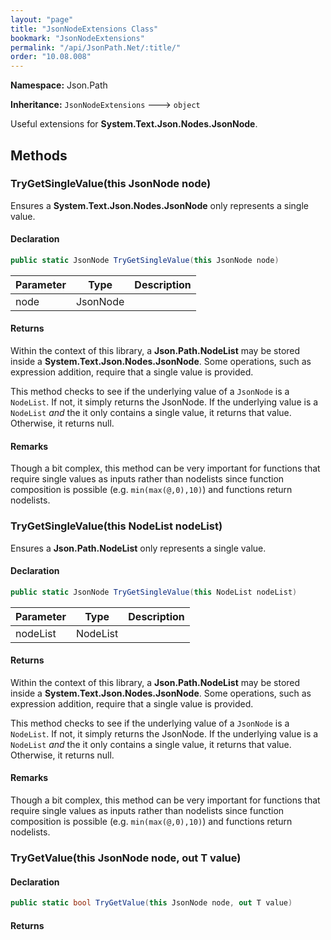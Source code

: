 ```yaml
---
layout: "page"
title: "JsonNodeExtensions Class"
bookmark: "JsonNodeExtensions"
permalink: "/api/JsonPath.Net/:title/"
order: "10.08.008"
---
```

**Namespace:** Json.Path

**Inheritance:**
`JsonNodeExtensions`
 🡒 
`object`

Useful extensions for **System.Text.Json.Nodes.JsonNode**.

## Methods

### TryGetSingleValue(this JsonNode node)

Ensures a **System.Text.Json.Nodes.JsonNode** only represents a single value.

#### Declaration

```c#
public static JsonNode TryGetSingleValue(this JsonNode node)
```

| Parameter | Type | Description |
|---|---|---|
| node | JsonNode |  |


#### Returns

Within the context of this library, a **Json.Path.NodeList**
may be stored inside a **System.Text.Json.Nodes.JsonNode**.  Some operations, such as
expression addition, require that a single value is provided.
            
This method checks to see if the underlying value of a `JsonNode`
is a `NodeList`.  If not, it simply returns the JsonNode.  If the underlying
value is a `NodeList` _and_ the it only contains a single value, it
returns that value.  Otherwise, it returns null.

#### Remarks

Though a bit complex, this method can be very important for functions
that require single values as inputs rather than nodelists since function
composition is possible (e.g. `min(max(@,0),10)`) and functions return nodelists.

### TryGetSingleValue(this NodeList nodeList)

Ensures a **Json.Path.NodeList** only represents a single value.

#### Declaration

```c#
public static JsonNode TryGetSingleValue(this NodeList nodeList)
```

| Parameter | Type | Description |
|---|---|---|
| nodeList | NodeList |  |


#### Returns

Within the context of this library, a **Json.Path.NodeList**
may be stored inside a **System.Text.Json.Nodes.JsonNode**.  Some operations, such as
expression addition, require that a single value is provided.
            
This method checks to see if the underlying value of a `JsonNode`
is a `NodeList`.  If not, it simply returns the JsonNode.  If the underlying
value is a `NodeList` _and_ the it only contains a single value, it
returns that value.  Otherwise, it returns null.

#### Remarks

Though a bit complex, this method can be very important for functions
that require single values as inputs rather than nodelists since function
composition is possible (e.g. `min(max(@,0),10)`) and functions return nodelists.

### TryGetValue(this JsonNode node, out T value)


#### Declaration

```c#
public static bool TryGetValue(this JsonNode node, out T value)
```


#### Returns


